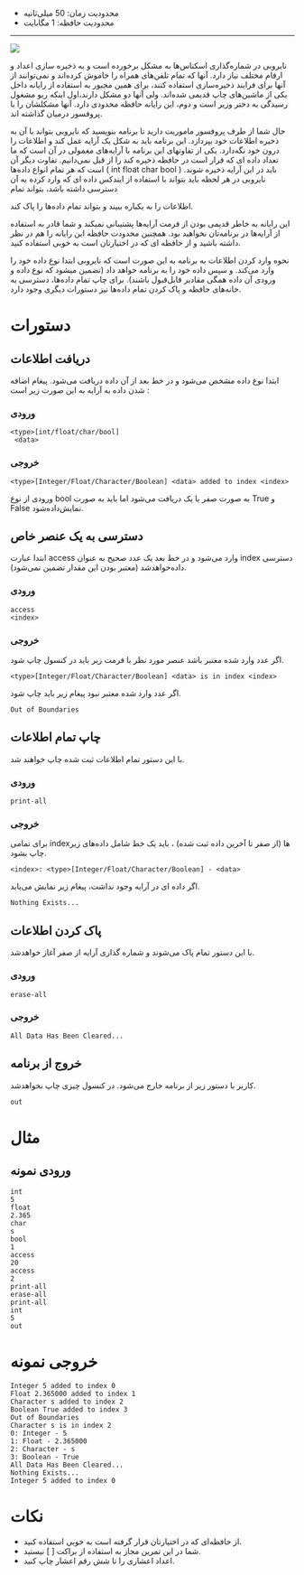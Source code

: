 + محدودیت زمان: 50 میلی‌ثانیه
+ محدودیت حافظه: 1 مگابایت
----------

![](https://d.newsweek.com/en/full/1578638/money-heist-season-3-recap.jpg)

نایروبی در شماره‌گذاری اسکناس‌ها به مشکل برخورده است و به ذخیره سازی اعداد و ارقام مختلف نیاز دارد. آنها که تمام تلفن‌های همراه را خاموش کرده‌اند و نمی‌توانند از آنها برای فرایند ذخیره‌سازی استفاده کنند، برای همین مجبور به استفاده از رایانه داخل یکی از ماشین‌های چاپ قدیمی شده‌اند. ولی آنها دو مشکل دارند،اول اینکه ریو مشغول رسیدگی به دختر وزیر است و دوم، این رایانه حافظه محدودی دارد. آنها مشکلشان را با پروفسور درمیان گذاشته اند. 

حال شما از طرف پروفسور ماموریت دارید تا برنامه بنویسید که نایروبی بتواند با آن به ذخیره اطلاعات خود بپردازد. این برنامه باید به شکل یک آرایه عمل کند و اطلاعات را درون خود نگه‌دارد. یکی از تفاوتهای این برنامه با آرایه‌های معمولی در آن است که ما تعداد داده ای که قرار است در حافظه ذخیره کند را از قبل نمی‌دانیم. تفاوت دیگر آن است که هر تمام انواع داده‌ها ( int float char bool ) باید در این آرایه ذخیره شوند. نایروبی در هر لحظه باید بتواند با استفاده از ایندکس داده ای که وارد کرده به آن دسترسی داشته باشد، بتواند تمام

اطلاعات را به یکباره ببیند و بتواند تمام داده‌ها را پاک کند. 

این رایانه به خاطر قدیمی بودن از فرمت آرایه‌ها پشتیبانی نمیکند و شما قادر به استفاده از آرایه‌ها در برنامه‌تان نخواهید بود. همچنین محدودت حافظه این رایانه را هم در نظر داشته باشید و از حافظه ای که در اختیارتان است به خوبی استفاده کنید.

نحوه وارد کردن اطلاعات به برنامه به این صورت است که نایروبی ابتدا نوع داده خود را وارد می‌کند. و سپس داده  خود را به برنامه خواهد داد (تضمین میشود که نوع داده و ورودی آن داده همگی مقادیر قابل‌قبول باشند). برای چاپ تمام داده‌ها، دسترسی به خانه‌های حافظه و پاک کردن تمام داده‌ها نیز دستورات دیگری وجود دارد.

# دستورات

## دریافت اطلاعات

ابتدا نوع داده مشخص می‌شود و در خط بعد از آن داده دریافت می‌شود. پیغام اضافه شدن داده به آرایه به این صورت زیر است : 

###  ورودی

```
<type>[int/float/char/bool]
 <data>
```

### خروجی

```
<type>[Integer/Float/Character/Boolean] <data> added to index <index>
```

ورودی از نوع bool به صورت صفر یا یک دریافت می‌شود اما باید به صورت True و False نمایش‌داده‌شود.

## دسترسی به یک عنصر خاص

ابتدا عبارت access وارد می‌شود و در خط بعد یک عدد صحیح به عنوان index دسترسی داده‌خواهدشد (معتبر بودن این مقدار تضمین نمی‌شود).

###  ورودی
```
access
<index>
```

### خروجی

اگر عدد وارد شده معتبر باشد عنصر مورد نظر با فرمت زیر باید در کنسول چاپ شود.

```
<type>[Integer/Float/Character/Boolean] <data> is in index <index>
```

اگر عدد وارد شده معتبر نبود پیغام زیر باید چاپ شود.

```
Out of Boundaries
```

## چاپ تمام اطلاعات

با این دستور تمام اطلاعات ثبت شده چاپ خواهند شد.

###  ورودی

```
print-all
```

### خروجی

برای تمامی indexها (از صفر تا آخرین داده ثبت شده) ، باید یک خط شامل داده‌های زیر چاپ بشود.

```
<index>: <type>[Integer/Float/Character/Boolean] - <data>
```


اگر داده ای در آرایه وجود نداشت، پیغام زیر نمایش می‌یابد.

```
Nothing Exists...
```

## پاک کردن اطلاعات

با این دستور تمام پاک می‌شوند و شماره گذاری آرایه از صفر آغاز خواهدشد.

###  ورودی

```
erase-all
```

### خروجی

```
All Data Has Been Cleared...
```

## خروج از برنامه

کاربر با دستور زیر از برنامه خارج می‌شود. در کنسول چیزی چاپ نخواهدشد.

```
out
```

# مثال

## ورودی نمونه

```
int
5
float
2.365
char
s 
bool
1
access
20
access
2
print-all
erase-all
print-all
int
5
out
```

# خروجی نمونه

```
Integer 5 added to index 0
Float 2.365000 added to index 1
Character s added to index 2
Boolean True added to index 3
Out of Boundaries
Character s is in index 2
0: Integer - 5
1: Float - 2.365000
2: Character - s
3: Boolean - True
All Data Has Been Cleared...
Nothing Exists...
Integer 5 added to index 0
```

# نکات

+  از حافظه‌ای که در اختیارتان قرار گرفته است به خوبی استفاده کنید.
+  شما در این تمرین مجاز به استفاده از براکت [ ] نیستید.
+  اعداد اعشاری را تا شش رقم اعشار چاپ کنید.